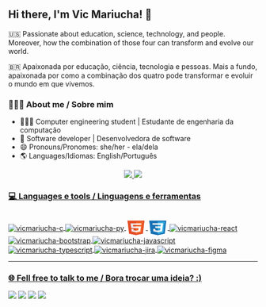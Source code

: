 ## Hi there, I'm Vic Mariucha! 👋

<p> 🇺🇸 Passionate about education, science, technology, and people. Moreover, how the combination of those four can transform and evolve our world.</p>
<p> 🇧🇷 Apaixonada por educação, ciência, tecnologia e pessoas. Mais a fundo, apaixonada por como a combinação dos quatro pode transformar e evoluir o mundo em que vivemos.</p>

### 🙋🏼‍♀️ About me / Sobre mim
- 👩🏼‍💻 Computer engineering student | Estudante de engenharia da computação
- 🔎 Software developer | Desenvolvedora de software 
- 😄 Pronouns/Pronomes: she/her - ela/dela
- 🌎 Languages/Idiomas: English/Português

<div align="center">
  <a href="https://github.com/vicmariucha">
  <img width="35%" src="https://github-readme-stats.vercel.app/api/top-langs/?username=vicmariucha&layout=compact&langs_count=7&theme=tokyonight"/>
  <img width="35%" src="https://github-readme-stats.vercel.app/api?username=vicmariucha&show_icons=true&theme=tokyonight&include_all_commits=true&count_private=true"/>
</div>
    
### 💻 Languages e tools / Linguagens e ferramentas

<div style="display: inline_block"><br>
  <img align="center" alt="vicmariucha-c" height="25" width="30" src="https://upload.wikimedia.org/wikipedia/commons/thumb/1/18/C_Programming_Language.svg/1200px-C_Programming_Language.svg.png">
  <img align="center" alt="vicmariucha-py" height="30" width="40" src="https://cdn.jsdelivr.net/gh/devicons/devicon/icons/python/python-original.svg">
  <img align="center" alt="vicmariucha-HTML" height="30" width="40" src="https://raw.githubusercontent.com/devicons/devicon/master/icons/html5/html5-original.svg">
  <img align="center" alt="vicmariucha-CSS" height="30" width="40" src="https://raw.githubusercontent.com/devicons/devicon/master/icons/css3/css3-original.svg">
  <img align="center" alt="vicmariucha-react" height="30" width="40" src="https://cdn.jsdelivr.net/gh/devicons/devicon@latest/icons/react/react-original.svg">
  <img align="center" alt="vicmariucha-bootstrap" height="30" width="40" src="https://cdn.jsdelivr.net/gh/devicons/devicon@latest/icons/bootstrap/bootstrap-original.svg" />
  <img align="center" alt="vicmariucha-javascript" height="30" width="40" src="https://cdn.jsdelivr.net/gh/devicons/devicon@latest/icons/javascript/javascript-original.svg" />
  <img align="center" alt="vicmariucha-typescript" height="30" width="40" src="https://cdn.jsdelivr.net/gh/devicons/devicon@latest/icons/typescript/typescript-original.svg" />
  <img align="center" alt="vicmariucha-jira" height="30" width="40" src="https://cdn.jsdelivr.net/gh/devicons/devicon@latest/icons/jira/jira-original.svg" />
  <img align="center" alt="vicmariucha-figma" height="30" width="40" src="https://cdn.jsdelivr.net/gh/devicons/devicon@latest/icons/figma/figma-original.svg">
          
</div>

---

### 🌐 Fell free to talk to me / Bora trocar uma ideia? :)

<div> 
  <a href="https://www.linkedin.com/in/victoria-mariucha/" target="_blank"><img src="https://img.shields.io/badge/-LinkedIn-%230077B5?style=for-the-badge&logo=linkedin&logoColor=white" target="_blank"></a> 
  <a href="https://www.youtube.com/channel/UCcxjjBdM5oqULbTWu2zkFPA" target="_blank"><img src="https://img.shields.io/badge/YouTube-FF0000?style=for-the-badge&logo=youtube&logoColor=white" target="_blank"></a>
  <a href="https://instagram.com/vicmariucha" target="_blank"><img src="https://img.shields.io/badge/-Instagram-%23E4405F?style=for-the-badge&logo=instagram&logoColor=white" target="_blank"></a>
  <a href = "mailto:vicmariucha@gmail.com"><img src="https://img.shields.io/badge/-Gmail-%23333?style=for-the-badge&logo=gmail&logoColor=white" target="_blank"></a>
 
</div>
